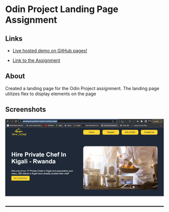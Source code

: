 # Odin Project Landing Page Assignment
## Links
- [Live hosted demo on GitHub pages!]([https://amukayoung.github.io/odin-landing-page/])

- [Link to the Assignment](https://www.theodinproject.com/paths/foundations/courses/foundations/lessons/landing-page)

## About
Created a landing page for the Odin Project assignment. The landing page utilizes flex to display elements on the page

## Screenshots

![](./images/Screen1.png)
